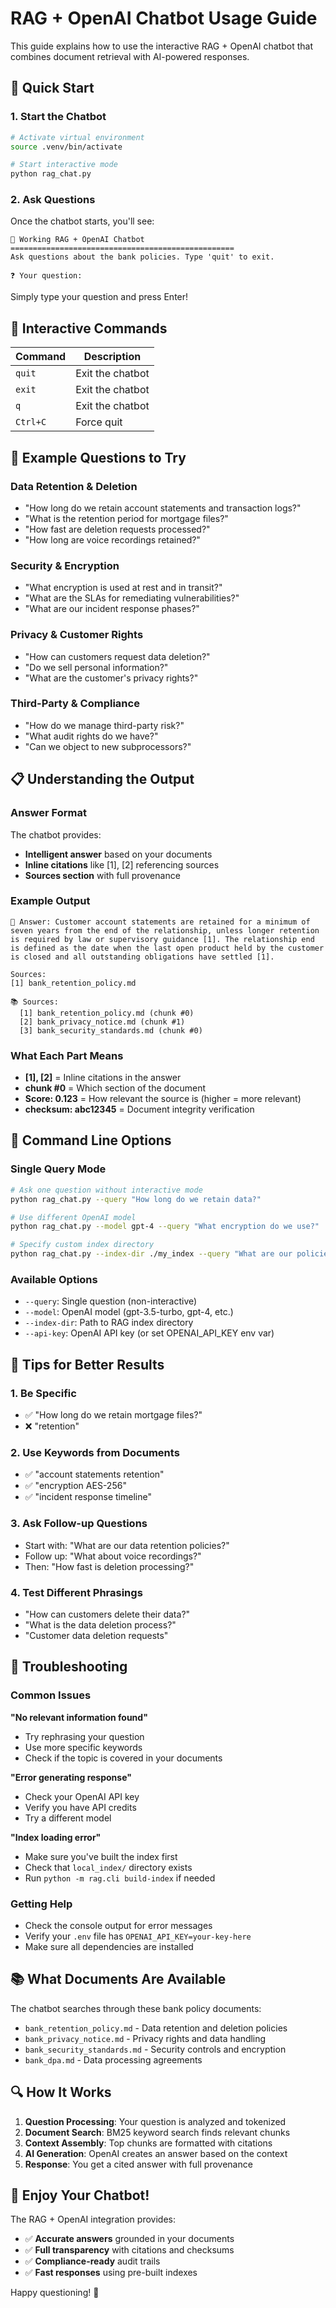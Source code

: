 # RAG + OpenAI Chatbot Usage Guide

This guide explains how to use the interactive RAG + OpenAI chatbot that combines document retrieval with AI-powered responses.

## 🚀 Quick Start

### 1. Start the Chatbot
```bash
# Activate virtual environment
source .venv/bin/activate

# Start interactive mode
python rag_chat.py
```

### 2. Ask Questions
Once the chatbot starts, you'll see:
```
🤖 Working RAG + OpenAI Chatbot
==================================================
Ask questions about the bank policies. Type 'quit' to exit.

❓ Your question: 
```

Simply type your question and press Enter!

## 💬 Interactive Commands

| Command | Description |
|---------|-------------|
| `quit` | Exit the chatbot |
| `exit` | Exit the chatbot |
| `q` | Exit the chatbot |
| `Ctrl+C` | Force quit |

## 🎯 Example Questions to Try

### Data Retention & Deletion
- "How long do we retain account statements and transaction logs?"
- "What is the retention period for mortgage files?"
- "How fast are deletion requests processed?"
- "How long are voice recordings retained?"

### Security & Encryption
- "What encryption is used at rest and in transit?"
- "What are the SLAs for remediating vulnerabilities?"
- "What are our incident response phases?"

### Privacy & Customer Rights
- "How can customers request data deletion?"
- "Do we sell personal information?"
- "What are the customer's privacy rights?"

### Third-Party & Compliance
- "How do we manage third-party risk?"
- "What audit rights do we have?"
- "Can we object to new subprocessors?"

## 📋 Understanding the Output

### Answer Format
The chatbot provides:
- **Intelligent answer** based on your documents
- **Inline citations** like [1], [2] referencing sources
- **Sources section** with full provenance

### Example Output
```
🤖 Answer: Customer account statements are retained for a minimum of seven years from the end of the relationship, unless longer retention is required by law or supervisory guidance [1]. The relationship end is defined as the date when the last open product held by the customer is closed and all outstanding obligations have settled [1].

Sources:
[1] bank_retention_policy.md

📚 Sources:
  [1] bank_retention_policy.md (chunk #0)
  [2] bank_privacy_notice.md (chunk #1)
  [3] bank_security_standards.md (chunk #0)
```

### What Each Part Means
- **[1], [2]** = Inline citations in the answer
- **chunk #0** = Which section of the document
- **Score: 0.123** = How relevant the source is (higher = more relevant)
- **checksum: abc12345** = Document integrity verification

## 🔧 Command Line Options

### Single Query Mode
```bash
# Ask one question without interactive mode
python rag_chat.py --query "How long do we retain data?"

# Use different OpenAI model
python rag_chat.py --model gpt-4 --query "What encryption do we use?"

# Specify custom index directory
python rag_chat.py --index-dir ./my_index --query "What are our policies?"
```

### Available Options
- `--query`: Single question (non-interactive)
- `--model`: OpenAI model (gpt-3.5-turbo, gpt-4, etc.)
- `--index-dir`: Path to RAG index directory
- `--api-key`: OpenAI API key (or set OPENAI_API_KEY env var)

## 🎯 Tips for Better Results

### 1. Be Specific
- ✅ "How long do we retain mortgage files?"
- ❌ "retention"

### 2. Use Keywords from Documents
- ✅ "account statements retention"
- ✅ "encryption AES-256"
- ✅ "incident response timeline"

### 3. Ask Follow-up Questions
- Start with: "What are our data retention policies?"
- Follow up: "What about voice recordings?"
- Then: "How fast is deletion processing?"

### 4. Test Different Phrasings
- "How can customers delete their data?"
- "What is the data deletion process?"
- "Customer data deletion requests"

## 🚨 Troubleshooting

### Common Issues

**"No relevant information found"**
- Try rephrasing your question
- Use more specific keywords
- Check if the topic is covered in your documents

**"Error generating response"**
- Check your OpenAI API key
- Verify you have API credits
- Try a different model

**"Index loading error"**
- Make sure you've built the index first
- Check that `local_index/` directory exists
- Run `python -m rag.cli build-index` if needed

### Getting Help
- Check the console output for error messages
- Verify your `.env` file has `OPENAI_API_KEY=your-key-here`
- Make sure all dependencies are installed

## 📚 What Documents Are Available

The chatbot searches through these bank policy documents:
- `bank_retention_policy.md` - Data retention and deletion policies
- `bank_privacy_notice.md` - Privacy rights and data handling
- `bank_security_standards.md` - Security controls and encryption
- `bank_dpa.md` - Data processing agreements

## 🔍 How It Works

1. **Question Processing**: Your question is analyzed and tokenized
2. **Document Search**: BM25 keyword search finds relevant chunks
3. **Context Assembly**: Top chunks are formatted with citations
4. **AI Generation**: OpenAI creates an answer based on the context
5. **Response**: You get a cited answer with full provenance

## 🎉 Enjoy Your Chatbot!

The RAG + OpenAI integration provides:
- ✅ **Accurate answers** grounded in your documents
- ✅ **Full transparency** with citations and checksums
- ✅ **Compliance-ready** audit trails
- ✅ **Fast responses** using pre-built indexes

Happy questioning! 🚀
